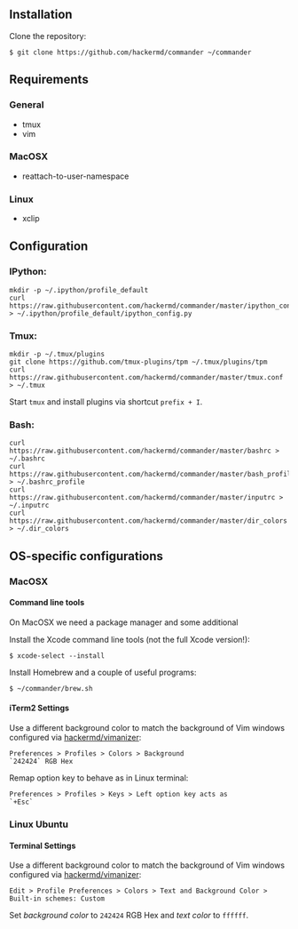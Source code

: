 ## Installation

Clone the repository:

    $ git clone https://github.com/hackermd/commander ~/commander

## Requirements

### General

* tmux
* vim

### MacOSX

* reattach-to-user-namespace

### Linux

* xclip

## Configuration

### IPython:

```None
mkdir -p ~/.ipython/profile_default
curl https://raw.githubusercontent.com/hackermd/commander/master/ipython_config.py > ~/.ipython/profile_default/ipython_config.py
```

### Tmux:

```None
mkdir -p ~/.tmux/plugins
git clone https://github.com/tmux-plugins/tpm ~/.tmux/plugins/tpm
curl https://raw.githubusercontent.com/hackermd/commander/master/tmux.conf > ~/.tmux
```

Start `tmux` and install plugins via shortcut `prefix + I`.

### Bash:

```None
curl https://raw.githubusercontent.com/hackermd/commander/master/bashrc > ~/.bashrc
curl https://raw.githubusercontent.com/hackermd/commander/master/bash_profile > ~/.bashrc_profile
curl https://raw.githubusercontent.com/hackermd/commander/master/inputrc > ~/.inputrc
curl https://raw.githubusercontent.com/hackermd/commander/master/dir_colors > ~/.dir_colors
```

## OS-specific configurations

### MacOSX

#### Command line tools

On MacOSX we need a package manager and some additional 

Install the Xcode command line tools (not the full Xcode version!):

    $ xcode-select --install

Install Homebrew and a couple of useful programs:

    $ ~/commander/brew.sh

#### iTerm2 Settings

Use a different background color to match the background of Vim windows configured via [hackermd/vimanizer](https://github.com/hackermd/vimanizer):

    Preferences > Profiles > Colors > Background
    `242424` RGB Hex

Remap option key to behave as in Linux terminal:

    Preferences > Profiles > Keys > Left option key acts as
    `+Esc`

### Linux Ubuntu

#### Terminal Settings

Use a different background color to match the background of Vim windows configured via [hackermd/vimanizer](https://github.com/hackermd/vimanizer):

    Edit > Profile Preferences > Colors > Text and Background Color > Built-in schemes: Custom

Set *background color* to `242424` RGB Hex and *text color* to `ffffff`.


